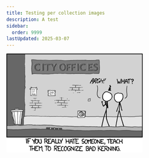 ```yaml
---
title: Testing per collection images
description: A test
sidebar:
  order: 9999
lastUpdated: 2025-03-07
---
```

![](src/assets/kerning.png)
